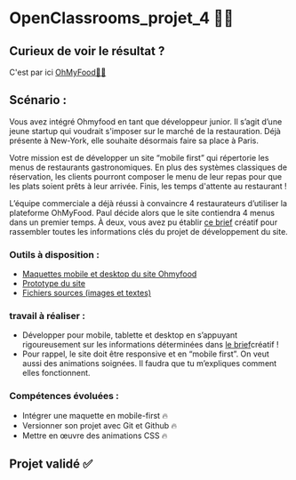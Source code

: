 # OpenClassrooms_projet_4 🧑‍💻

## Curieux de voir le résultat ? 
C'est par ici [OhMyFood🧑‍💻](https://creacress.github.io/Projet_4/)

## Scénario : 

Vous avez intégré Ohmyfood en tant que développeur junior. Il s’agit d’une jeune startup qui voudrait s'imposer sur le marché de la restauration. 
Déjà présente à New-York, elle souhaite désormais faire sa place à Paris. 

Votre mission est de développer un site “mobile first” qui répertorie les menus de restaurants gastronomiques. 
En plus des systèmes classiques de réservation, les clients pourront composer le menu de leur repas pour que les plats soient prêts à leur arrivée.
Finis, les temps d'attente au restaurant !

L’équipe commerciale a déjà réussi à convaincre 4 restaurateurs d’utiliser la plateforme OhMyFood. 
Paul décide alors que le site contiendra 4 menus dans un premier temps. 
À deux, vous avez pu établir [ce brief](https://course.oc-static.com/projects/Développeur+Web/IW_P4+Animations+CSS+Ohmyfood/Brief+creatif+site+Ohmyfood.pdf) créatif pour rassembler toutes les informations clés du projet de développement du site.

### Outils à disposition :

+ [Maquettes mobile et desktop du site Ohmyfood](https://www.figma.com/file/t4449fzDnwGYmzuwQdu87V/Projet-3-FR---Ohmyfood?node-id=0%3A1)
+ [Prototype du site](https://www.figma.com/proto/t4449fzDnwGYmzuwQdu87V/Maquettes-Ohmyfood-(mobile-et-desktop)?node-id=25368-591&scaling=scale-down&page-id=0%3A1&starting-point-node-id=25368%3A591&show-proto-sidebar=1)
+ [Fichiers sources (images et textes)](https://course.oc-static.com/projects/Développeur+Web/IW_P4+Animations+CSS+Ohmyfood/Images+et+textes+Ohmyfood.zip)

### travail à réaliser :

+ Développer pour mobile, tablette et desktop en s’appuyant rigoureusement sur les informations déterminées dans [le brief](https://course.oc-static.com/projects/Développeur+Web/IW_P4+Animations+CSS+Ohmyfood/Brief+creatif+site+Ohmyfood.pdf)créatif ! 
+ Pour rappel, le site doit être responsive et en “mobile first”. On veut aussi des animations soignées. Il faudra que tu m’expliques comment elles fonctionnent. 

### Compétences évoluées :

+ Intégrer une maquette en mobile-first 🔥
+ Versionner son projet avec Git et Github 🔥
+ Mettre en œuvre des animations CSS 🔥

## Projet validé ✅

